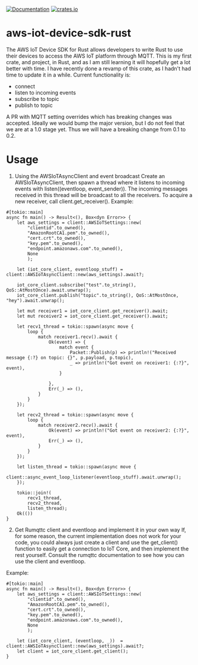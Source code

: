 [![Documentation](https://docs.rs/aws-iot-device-sdk-rust/badge.svg)](https://docs.rs/aws-iot-device-sdk-rust/)
[![crates.io](https://img.shields.io/crates/v/aws-iot-device-sdk-rust)](https://crates.io/crates/aws-iot-device-sdk-rust)


# aws-iot-device-sdk-rust

The AWS IoT Device SDK for Rust allows developers to write Rust to use their devices to access the AWS IoT platform through MQTT.
This is my first crate, and project, in Rust, and as I am still learning it will hopefully get a lot better with time.
I have recently done a revamp of this crate, as I hadn't had time to update it in a while.
Current functionality is:
- connect
- listen to incoming events
- subscribe to topic
- publish to topic

A PR with MQTT setting overrides which has breaking changes was accepted. Ideally we would bump the major version, but I do not feel that we are at a 1.0 stage yet. Thus we will have a breaking change from 0.1 to 0.2.



# Usage

1. Using the AWSIoTAsyncClient and event broadcast
Create an AWSIoTAsyncClient, then spawn a thread where it listens to incoming events with listen((eventloop, event_sender)). The incoming messages received in this thread will be broadcast to all the receivers. To acquire a new receiver, call client.get_receiver().
Example:

```
#[tokio::main]
async fn main() -> Result<(), Box<dyn Error>> {
    let aws_settings = client::AWSIoTSettings::new(
        "clientid".to_owned(),
        "AmazonRootCA1.pem".to_owned(),
        "cert.crt".to_owned(),
        "key.pem".to_owned(),
        "endpoint.amazonaws.com".to_owned(),
        None
        );

    let (iot_core_client, eventloop_stuff) = client::AWSIoTAsyncClient::new(aws_settings).await?;

    iot_core_client.subscribe("test".to_string(), QoS::AtMostOnce).await.unwrap();
    iot_core_client.publish("topic".to_string(), QoS::AtMostOnce, "hey").await.unwrap();

    let mut receiver1 = iot_core_client.get_receiver().await;
    let mut receiver2 = iot_core_client.get_receiver().await;

    let recv1_thread = tokio::spawn(async move {
        loop {
            match receiver1.recv().await {
                Ok(event) => {
                    match event {
                        Packet::Publish(p) => println!("Received message {:?} on topic: {}", p.payload, p.topic),
                        _ => println!("Got event on receiver1: {:?}", event),
                    }

                },
                Err(_) => (),
            }
        }
    });

    let recv2_thread = tokio::spawn(async move {
        loop {
            match receiver2.recv().await {
                Ok(event) => println!("Got event on receiver2: {:?}", event),
                Err(_) => (),
            }
        }
    });

    let listen_thread = tokio::spawn(async move {
            client::async_event_loop_listener(eventloop_stuff).await.unwrap();
    });

    tokio::join!(
        recv1_thread,
        recv2_thread,
        listen_thread);
    Ok(())
}
```

2. Get Rumqttc client and eventloop and implement it in your own way
If, for some reason, the current implementation does not work for your code, you could always just create a client and use the get_client() function to easily get a connection to IoT Core, and then implement the rest yourself.
Consult the rumqttc documentation to see how you can use the client and eventloop.

Example:

```
#[tokio::main]
async fn main() -> Result<(), Box<dyn Error>> {
    let aws_settings = client::AWSIoTSettings::new(
        "clientid".to_owned(),
        "AmazonRootCA1.pem".to_owned(),
        "cert.crt".to_owned(),
        "key.pem".to_owned(),
        "endpoint.amazonaws.com".to_owned(),
        None
        );

    let (iot_core_client, (eventloop, _))  = client::AWSIoTAsyncClient::new(aws_settings).await?;
    let client = iot_core_client.get_client();
}
```
